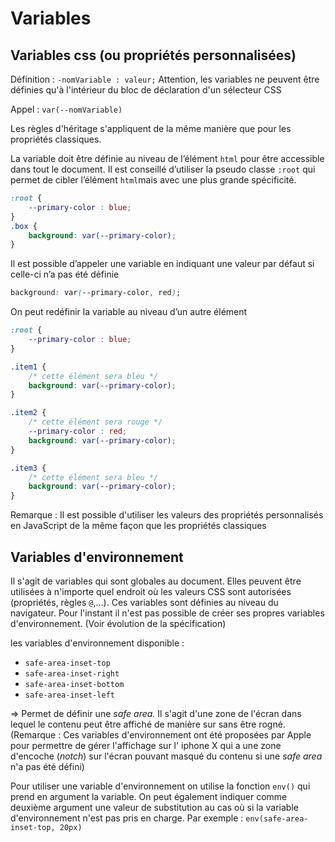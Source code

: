 # Variables

## Variables css (ou propriétés personnalisées)

Définition : `-nomVariable : valeur;` Attention, les variables ne peuvent être définies qu'à l'intérieur du bloc de déclaration d'un sélecteur CSS

Appel : `var(--nomVariable)`

Les règles d'héritage s'appliquent de la même manière que pour les propriétés classiques.

La variable doit être définie au niveau de l’élément `html` pour être accessible dans tout le document. Il est conseillé d’utiliser la pseudo classe `:root` qui permet de cibler l’élément `html`mais avec une plus grande spécificité.

```css
:root { 
	--primary-color : blue;
}
.box {
	background: var(--primary-color);
}
```

Il est possible d’appeler une variable en indiquant une valeur par défaut si celle-ci n’a pas été définie

```css
background: var(--primary-color, red);
```

On peut redéfinir la variable au niveau d’un autre élément

```css
:root {
	--primary-color : blue;
}

.item1 {
	/* cette élément sera bleu */
	background: var(--primary-color);  
}

.item2 {
	/* cette élément sera rouge */
	--primary-color : red;
	background: var(--primary-color);
}

.item3 {
	/* cette élément sera bleu */
	background: var(--primary-color);
}
```

Remarque : Il est possible d'utiliser les valeurs des propriétés personnalisés en JavaScript de la même façon que les propriétés classiques

## Variables d'environnement

Il s'agit de variables qui sont globales au document. Elles peuvent être utilisées à n'importe quel endroit où les valeurs CSS sont autorisées (propriétés, règles `@`,…). Ces variables sont définies au niveau du navigateur. Pour l'instant il n'est pas possible de créer ses propres variables d'environnement. (Voir évolution de la spécification)

les variables d'environnement disponible :

- `safe-area-inset-top`
- `safe-area-inset-right`
- `safe-area-inset-bottom`
- `safe-area-inset-left`

⇒ Permet de définir une *safe area.* Il s'agit d'une zone de l'écran dans lequel le contenu peut être affiché de manière sur sans être rogné. (Remarque : Ces variables d'environnement ont été proposées par Apple pour permettre de gérer l'affichage sur l' iphone X qui a une zone d'encoche (*notch*) sur l'écran pouvant masqué du contenu si une *safe area* n'a pas été défini)

Pour utiliser une variable d'environnement on utilise la fonction `env()` qui prend en argument la variable. On peut également indiquer comme deuxième argument une valeur de substitution au cas où si la variable d'environnement n'est pas pris en charge. Par exemple : `env(safe-area-inset-top, 20px)`
